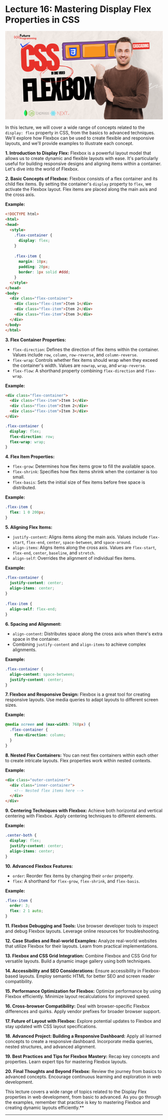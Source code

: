 # Lecture 16: Mastering Display Flex Properties in CSS

![Learn About CSS FLexbox](/Assets/Lecture%20-16%20Flexbox%20in%20CSS%20-%20Learn%20CSS%20FLexbox%20in%20One%20Video.png)

In this lecture, we will cover a wide range of concepts related to the `display: flex` property in CSS, from the basics to advanced techniques. We'll explore how Flexbox can be used to create flexible and responsive layouts, and we'll provide examples to illustrate each concept.

**1. Introduction to Display Flex:**
Flexbox is a powerful layout model that allows us to create dynamic and flexible layouts with ease. It's particularly useful for building responsive designs and aligning items within a container. Let's dive into the world of Flexbox.

**2. Basic Concepts of Flexbox:**
Flexbox consists of a flex container and its child flex items. By setting the container's `display` property to `flex`, we activate the Flexbox layout. Flex items are placed along the main axis and the cross axis.

**Example:**

```html
<!DOCTYPE html>
<html>
<head>
  <style>
    .flex-container {
      display: flex;
    }

    .flex-item {
      margin: 10px;
      padding: 20px;
      border: 1px solid #ddd;
    }
  </style>
</head>
<body>
  <div class="flex-container">
    <div class="flex-item">Item 1</div>
    <div class="flex-item">Item 2</div>
    <div class="flex-item">Item 3</div>
  </div>
</body>
</html>
```

**3. Flex Container Properties:**

- `flex-direction`: Defines the direction of flex items within the container. Values include `row`, `column`, `row-reverse`, and `column-reverse`.
- `flex-wrap`: Controls whether flex items should wrap when they exceed the container's width. Values are `nowrap`, `wrap`, and `wrap-reverse`.
- `flex-flow`: A shorthand property combining `flex-direction` and `flex-wrap`.

**Example:**

```html
<div class="flex-container">
  <div class="flex-item">Item 1</div>
  <div class="flex-item">Item 2</div>
  <div class="flex-item">Item 3</div>
</div>
```

```css
.flex-container {
  display: flex;
  flex-direction: row;
  flex-wrap: wrap;
}
```

**4. Flex Item Properties:**

- `flex-grow`: Determines how flex items grow to fill the available space.
- `flex-shrink`: Specifies how flex items shrink when the container is too small.
- `flex-basis`: Sets the initial size of flex items before free space is distributed.

**Example:**

```css
.flex-item {
  flex: 1 0 200px;
}
```

**5. Aligning Flex Items:**

- `justify-content`: Aligns items along the main axis. Values include `flex-start`, `flex-end`, `center`, `space-between`, and `space-around`.
- `align-items`: Aligns items along the cross axis. Values are `flex-start`, `flex-end`, `center`, `baseline`, and `stretch`.
- `align-self`: Overrides the alignment of individual flex items.

**Example:**

```css
.flex-container {
  justify-content: center;
  align-items: center;
}

.flex-item {
  align-self: flex-end;
}
```

**6. Spacing and Alignment:**

- `align-content`: Distributes space along the cross axis when there's extra space in the container.
- Combining `justify-content` and `align-items` to achieve complex alignments.

**Example:**

```css
.flex-container {
  align-content: space-between;
  justify-content: center;
}
```

**7. Flexbox and Responsive Design:**
Flexbox is a great tool for creating responsive layouts. Use media queries to adapt layouts to different screen sizes.

**Example:**

```css
@media screen and (max-width: 768px) {
  .flex-container {
    flex-direction: column;
  }
}
```

**8. Nested Flex Containers:**
You can nest flex containers within each other to create intricate layouts. Flex properties work within nested contexts.

**Example:**

```html
<div class="outer-container">
  <div class="inner-container">
    <!-- Nested flex items here -->
  </div>
</div>
```

**9. Centering Techniques with Flexbox:**
Achieve both horizontal and vertical centering with Flexbox. Apply centering techniques to different elements.

**Example:**

```css
.center-both {
  display: flex;
  justify-content: center;
  align-items: center;
}
```

**10. Advanced Flexbox Features:**

- `order`: Reorder flex items by changing their `order` property.
- `flex`: A shorthand for `flex-grow`, `flex-shrink`, and `flex-basis`.

**Example:**

```css
.flex-item {
  order: 3;
  flex: 2 1 auto;
}
```

**11. Flexbox Debugging and Tools:**
Use browser developer tools to inspect and debug Flexbox layouts. Leverage online resources for troubleshooting.

**12. Case Studies and Real-world Examples:**
Analyze real-world websites that utilize Flexbox for their layouts. Learn from practical implementations.

**13. Flexbox and CSS Grid Integration:**
Combine Flexbox and CSS Grid for versatile layouts. Build a dynamic image gallery using both techniques.

**14. Accessibility and SEO Considerations:**
Ensure accessibility in Flexbox-based layouts. Employ semantic HTML for better SEO and screen reader compatibility.

**15. Performance Optimization for Flexbox:**
Optimize performance by using Flexbox efficiently. Minimize layout recalculations for improved speed.

**16. Cross-browser Compatibility:**
Deal with browser-specific Flexbox differences and quirks. Apply vendor prefixes for broader browser support.

**17. Future of Layout with Flexbox:**
Explore potential updates to Flexbox and stay updated with CSS layout specifications.

**18. Advanced Project: Building a Responsive Dashboard:**
Apply all learned concepts to create a responsive dashboard. Incorporate media queries, nested structures, and advanced alignment.

**19. Best Practices and Tips for Flexbox Mastery:**
Recap key concepts and properties. Learn expert tips for mastering Flexbox layouts.

**20. Final Thoughts and Beyond Flexbox:**
Review the journey from basics to advanced concepts. Encourage continuous learning and exploration in web development.

This lecture covers a wide range of topics related to the Display Flex properties in web development, from basic to advanced. As you go through the examples, remember that practice is key to mastering Flexbox and creating dynamic layouts efficiently.**

---
